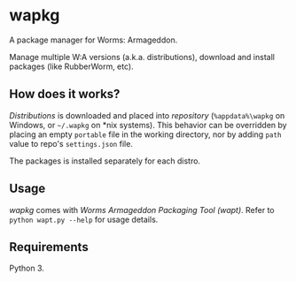 # wapkg
A package manager for Worms: Armageddon.

Manage multiple W:A versions (a.k.a. distributions), download and install
packages (like RubberWorm, etc).

How does it works?
------------------

*Distributions* is downloaded and placed into *repository* (`%appdata%\wapkg` on Windows, or `~/.wapkg`
on *nix systems). This behavior can be overridden by placing an empty `portable` file
in the working directory, nor by adding `path` value to repo's `settings.json` file.

The packages is installed separately for each distro.

Usage
-----

*wapkg* comes with *Worms Armageddon Packaging Tool (wapt)*. Refer to
`python wapt.py --help` for usage details.

Requirements
------------

Python 3.
